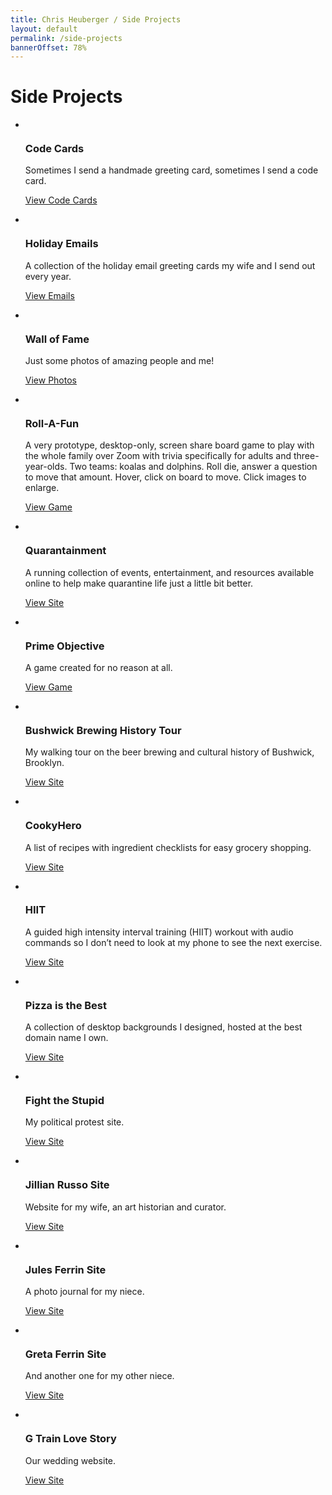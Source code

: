 ```yaml
---
title: Chris Heuberger / Side Projects
layout: default
permalink: /side-projects
bannerOffset: 78%
---
```


<div class="main-content">

  <h1 class="page-title">Side Projects</h1>

  <section class="list-wrapper">
    <ul class="list-mc">
      <li class="list-mc__item">
        <img class="list-mc__img list-mc__img-border" src="assets/img/code-cards/anniversary-2018.gif" alt="" loading="lazy">
        <div class="list-mc__text">
          <h3 class="list-mc__title">Code Cards</h3>
          <p class="list-mc__description">Sometimes I send a handmade greeting card, sometimes I send a code card.</p>
          <p class="list-mc__resources"><a class="btn" href="/code-cards" target="_blank" rel="noopener">View Code Cards</a></p>
        </div>
      </li>
      <li class="list-mc__item">
        <img class="list-mc__img list-mc__img-border" src="assets/img/annual-emails/2016-email.png" alt="" loading="lazy">
        <div class="list-mc__text">
          <h3 class="list-mc__title">Holiday Emails</h3>
          <p class="list-mc__description">A collection of the holiday email greeting cards my wife and I send out every year.</p>
          <p class="list-mc__resources"><a class="btn" href="/annual-email" target="_blank" rel="noopener">View Emails</a></p>
        </div>
      </li>
      <li class="list-mc__item">
        <img class="list-mc__img" src="assets/img/wall-of-fame/celeste-beatty-resized.jpg" alt="" loading="lazy">
        <div class="list-mc__text">
          <h3 class="list-mc__title">Wall of Fame</h3>
          <p class="list-mc__description">Just some photos of amazing people and me!</p>
          <p class="list-mc__resources"><a class="btn" href="/wall-of-fame" target="_blank" rel="noopener">View Photos</a></p>
        </div>
      </li>
      <li class="list-mc__item">
        <img class="list-mc__img" src="assets/img/side-projects/roll-a-fun.png" alt="" loading="lazy">
        <div class="list-mc__text">
          <h3 class="list-mc__title">Roll-A-Fun</h3>
          <p class="list-mc__description">A very prototype, desktop-only, screen share board game to play with the whole family over Zoom with trivia specifically for adults and three-year-olds. Two teams: koalas and dolphins. Roll die, answer a question to move that amount. Hover, click on board to move. Click images to enlarge.</p>
          <p class="list-mc__resources"><a class="btn" href="/roll-a-fun" target="_blank" rel="noopener">View Game</a></p>
        </div>
      </li>
      <li class="list-mc__item">
        <img class="list-mc__img" src="assets/img/side-projects/quarantainment.gif" alt="" loading="lazy">
        <div class="list-mc__text">
          <h3 class="list-mc__title">Quarantainment</h3>
          <p class="list-mc__description">A running collection of events, entertainment, and resources available online to help make quarantine life just a little bit better.</p>
          <p class="list-mc__resources"><a class="btn" href="https://quarantainment.radishlab.com/" target="_blank" rel="noopener">View Site</a></p>
        </div>
      </li>
      <li class="list-mc__item">
        <img class="list-mc__img" src="assets/img/side-projects/prime-objective.png" alt="" loading="lazy">
        <div class="list-mc__text">
          <h3 class="list-mc__title">Prime Objective</h3>
          <p class="list-mc__description">A game created for no reason at all.</p>
          <p class="list-mc__resources"><a class="btn" href="https://codepen.io/ChrisBup/live/XWrpEPx" target="_blank" rel="noopener">View Game</a></p>
        </div>
      </li>
      <!-- <li class="list-mc__item">
        <img class="list-mc__img" src="assets/img/side-projects/xxx" alt="" loading="lazy">
        <div class="list-mc__text">
          <h3 class="list-mc__title">My Travel Site</h3>
          <p class="list-mc__description">A chronicle of a few of my most memorable trips.</p>
          <p class="list-mc__resources"><a class="btn" href="https://travel.chrisheuberger.com/" target="_blank" rel="noopener">View Site</a></p>
        </div>
      </li> -->
      <li class="list-mc__item">
        <img class="list-mc__img" src="assets/img/side-projects/brewing-tour-site.png" alt="" loading="lazy">
        <div class="list-mc__text">
          <h3 class="list-mc__title">Bushwick Brewing History Tour</h3>
          <p class="list-mc__description">My walking tour on the beer brewing and cultural history of Bushwick, Brooklyn.</p>
          <p class="list-mc__resources"><a class="btn" href="https://www.bushwickbrewingtour.com" target="_blank" rel="noopener">View Site</a></p>
        </div>
      </li>
      <li class="list-mc__item">
        <img class="list-mc__img list-mc__img-border" src="assets/img/side-projects/cookyhero.png" alt="" loading="lazy">
        <div class="list-mc__text">
          <h3 class="list-mc__title">CookyHero</h3>
          <p class="list-mc__description">A list of recipes with ingredient checklists for easy grocery shopping.</p>
          <p class="list-mc__resources"><a class="btn" href="https://www.cookyhero.com/" target="_blank" rel="noopener">View Site</a></p>
        </div>
      </li>
      <li class="list-mc__item">
        <img class="list-mc__img" src="assets/img/side-projects/hiit.png" alt="" loading="lazy">
        <div class="list-mc__text">
          <h3 class="list-mc__title">HIIT</h3>
          <p class="list-mc__description">A guided high intensity interval training (HIIT) workout with audio commands so I don’t need to look at my phone to see the next exercise.</p>
          <p class="list-mc__resources"><a class="btn" href="/hiit" target="_blank" rel="noopener">View Site</a></p>
        </div>
      </li>
      <li class="list-mc__item">
        <img class="list-mc__img" src="assets/img/side-projects/pizza-is-the-best.png" alt="" loading="lazy">
        <div class="list-mc__text">
          <h3 class="list-mc__title">Pizza is the Best</h3>
          <p class="list-mc__description">A collection of desktop backgrounds I designed, hosted at the best domain name I own.</p>
          <p class="list-mc__resources"><a class="btn" href="https://www.pizzaisthebest.com/" target="_blank" rel="noopener">View Site</a></p>
        </div>
      </li>
      <li class="list-mc__item">
        <img class="list-mc__img" src="assets/img/side-projects/fight-the-stupid.png" alt="" loading="lazy">
        <div class="list-mc__text">
          <h3 class="list-mc__title">Fight the Stupid</h3>
          <p class="list-mc__description">My political protest site.</p>
          <p class="list-mc__resources"><a class="btn" href="https://www.fightthestupid.com/" target="_blank" rel="noopener">View Site</a></p>
        </div>
      </li>
      <li class="list-mc__item">
        <img class="list-mc__img" src="assets/img/side-projects/jillian-russo.png" alt="" loading="lazy">
        <div class="list-mc__text">
          <h3 class="list-mc__title">Jillian Russo Site</h3>
          <p class="list-mc__description">Website for my wife, an art historian and curator.</p>
          <p class="list-mc__resources"><a class="btn" href="https://jillianelliottrusso.com/" target="_blank" rel="noopener">View Site</a></p>
        </div>
      </li>
      <li class="list-mc__item">
        <img class="list-mc__img" src="assets/img/side-projects/jules.png" alt="" loading="lazy">
        <div class="list-mc__text">
          <h3 class="list-mc__title">Jules Ferrin Site</h3>
          <p class="list-mc__description">A photo journal for my niece.</p>
          <p class="list-mc__resources"><a class="btn" href="https://julesferrin.com/" target="_blank" rel="noopener">View Site</a></p>
        </div>
      </li>
      <li class="list-mc__item">
        <img class="list-mc__img" src="assets/img/side-projects/greta.png" alt="" loading="lazy">
        <div class="list-mc__text">
          <h3 class="list-mc__title">Greta Ferrin Site</h3>
          <p class="list-mc__description">And another one for my other niece.</p>
          <p class="list-mc__resources"><a class="btn" href="https://gretaferrin.com/" target="_blank" rel="noopener">View Site</a></p>
        </div>
      </li>
      <li class="list-mc__item">
        <img class="list-mc__img" src="assets/img/side-projects/g-train-love-story.png" alt="" loading="lazy">
        <div class="list-mc__text">
          <h3 class="list-mc__title">G Train Love Story</h3>
          <p class="list-mc__description">Our wedding website.</p>
          <p class="list-mc__resources"><a class="btn" href="https://www.gtrainlovestory.com/" target="_blank" rel="noopener">View Site</a></p>
        </div>
      </li>
    </ul>
  </section>

</div>